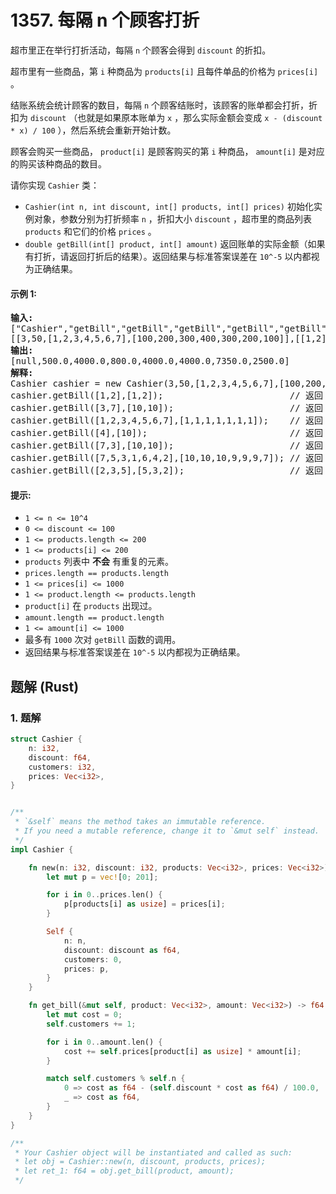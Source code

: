# 1357. 每隔 n 个顾客打折
超市里正在举行打折活动，每隔 `n` 个顾客会得到 `discount` 的折扣。

超市里有一些商品，第 `i` 种商品为 `products[i]` 且每件单品的价格为 `prices[i]` 。

结账系统会统计顾客的数目，每隔 `n` 个顾客结账时，该顾客的账单都会打折，折扣为 `discount` （也就是如果原本账单为 `x` ，那么实际金额会变成 `x - (discount * x) / 100` ），然后系统会重新开始计数。

顾客会购买一些商品， `product[i]` 是顾客购买的第 `i` 种商品， `amount[i]` 是对应的购买该种商品的数目。

请你实现 `Cashier` 类：
* `Cashier(int n, int discount, int[] products, int[] prices)` 初始化实例对象，参数分别为打折频率 `n` ，折扣大小 `discount` ，超市里的商品列表 `products` 和它们的价格 `prices` 。
* `double getBill(int[] product, int[] amount)` 返回账单的实际金额（如果有打折，请返回打折后的结果）。返回结果与标准答案误差在 `10^-5` 以内都视为正确结果。

#### 示例 1:
<pre>
<strong>输入:</strong>
["Cashier","getBill","getBill","getBill","getBill","getBill","getBill","getBill"]
[[3,50,[1,2,3,4,5,6,7],[100,200,300,400,300,200,100]],[[1,2],[1,2]],[[3,7],[10,10]],[[1,2,3,4,5,6,7],[1,1,1,1,1,1,1]],[[4],[10]],[[7,3],[10,10]],[[7,5,3,1,6,4,2],[10,10,10,9,9,9,7]],[[2,3,5],[5,3,2]]]
<strong>输出:</strong>
[null,500.0,4000.0,800.0,4000.0,4000.0,7350.0,2500.0]
<strong>解释:</strong>
Cashier cashier = new Cashier(3,50,[1,2,3,4,5,6,7],[100,200,300,400,300,200,100]);
cashier.getBill([1,2],[1,2]);                        // 返回 500.0, 账单金额为 = 1 * 100 + 2 * 200 = 500.
cashier.getBill([3,7],[10,10]);                      // 返回 4000.0
cashier.getBill([1,2,3,4,5,6,7],[1,1,1,1,1,1,1]);    // 返回 800.0 ，账单原本为 1600.0 ，但由于该顾客是第三位顾客，他将得到 50% 的折扣，所以实际金额为 1600 - 1600 * (50 / 100) = 800 。
cashier.getBill([4],[10]);                           // 返回 4000.0
cashier.getBill([7,3],[10,10]);                      // 返回 4000.0
cashier.getBill([7,5,3,1,6,4,2],[10,10,10,9,9,9,7]); // 返回 7350.0 ，账单原本为 14700.0 ，但由于系统计数再次达到三，该顾客将得到 50% 的折扣，实际金额为 7350.0 。
cashier.getBill([2,3,5],[5,3,2]);                    // 返回 2500.0
</pre>

#### 提示:
* `1 <= n <= 10^4`
* `0 <= discount <= 100`
* `1 <= products.length <= 200`
* `1 <= products[i] <= 200`
* `products` 列表中 **不会** 有重复的元素。
* `prices.length == products.length`
* `1 <= prices[i] <= 1000`
* `1 <= product.length <= products.length`
* `product[i]` 在 `products` 出现过。
* `amount.length == product.length`
* `1 <= amount[i] <= 1000`
* 最多有 `1000` 次对 `getBill` 函数的调用。
* 返回结果与标准答案误差在 `10^-5` 以内都视为正确结果。

## 题解 (Rust)

### 1. 题解
```Rust
struct Cashier {
    n: i32,
    discount: f64,
    customers: i32,
    prices: Vec<i32>,
}


/** 
 * `&self` means the method takes an immutable reference.
 * If you need a mutable reference, change it to `&mut self` instead.
 */
impl Cashier {

    fn new(n: i32, discount: i32, products: Vec<i32>, prices: Vec<i32>) -> Self {
        let mut p = vec![0; 201];

        for i in 0..prices.len() {
            p[products[i] as usize] = prices[i];
        }

        Self {
            n: n,
            discount: discount as f64,
            customers: 0,
            prices: p,
        }
    }

    fn get_bill(&mut self, product: Vec<i32>, amount: Vec<i32>) -> f64 {
        let mut cost = 0;
        self.customers += 1;

        for i in 0..amount.len() {
            cost += self.prices[product[i] as usize] * amount[i];
        }

        match self.customers % self.n {
            0 => cost as f64 - (self.discount * cost as f64) / 100.0,
            _ => cost as f64,
        }
    }
}

/**
 * Your Cashier object will be instantiated and called as such:
 * let obj = Cashier::new(n, discount, products, prices);
 * let ret_1: f64 = obj.get_bill(product, amount);
 */
```
